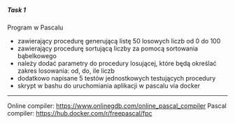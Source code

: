##### Task 1

Program w Pascalu

- zawierający procedurę generującą listę 50 losowych liczb od 0 do 100
- zawierający procedurę sortującą liczby za pomocą sortowania bąbelkowego
- należy dodać parametry do procedury losującej, które będą określać zakres losowania: od, do, ile liczb
- dodatkowo napisane 5 testów jednostkowych testujących procedury
- skrypt w bashu do uruchomiania aplikacji w pascalu via docker

---

Online compiler: https://www.onlinegdb.com/online_pascal_compiler
Pascal compiler: https://hub.docker.com/r/freepascal/fpc
